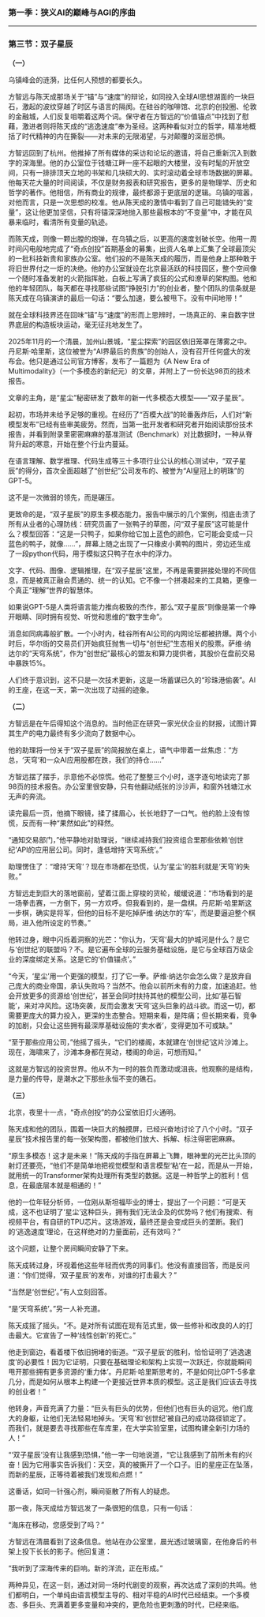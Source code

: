 ### **第一季：狭义AI的巅峰与AGI的序曲**

---

### **第三节：双子星辰**

**（一）**

乌镇峰会的涟漪，比任何人预想的都要长久。

方智远与陈天成那场关于“锚”与“速度”的辩论，如同投入全球AI思想湖面的一块巨石，激起的波纹穿越了时区与语言的隔阂。在硅谷的咖啡馆、北京的创投圈、伦敦的金融城，人们反复咀嚼着这两个词。保守者在方智远的“价值锚点”中找到了慰藉，激进者则将陈天成的“逃逸速度”奉为圣经。这两种看似对立的哲学，精准地概括了时代精神的内在撕裂——对未来的无限渴望，与对颠覆的深层恐惧。

方智远回到了杭州。他推掉了所有媒体的采访和论坛的邀请，将自己重新沉入到数字的深海里。他的办公室位于钱塘江畔一座不起眼的大楼里，没有时髦的开放空间，只有一排排顶天立地的书架和几块硕大的、实时滚动着全球市场数据的屏幕。他每天花大量的时间阅读，不仅是财务报表和研究报告，更多的是物理学、历史和哲学的著作。他相信，所有商业的规律，最终都源于更底层的逻辑。乌镇的喧嚣，对他而言，只是一次思想的校准。他从陈天成的激情中看到了自己可能错失的“变量”，这让他更加坚信，只有将锚深深地抛入那些最根本的“不变量”中，才能在风暴来临时，看清所有变量的轨迹。

而陈天成，则像一颗出膛的炮弹，在乌镇之后，以更高的速度划破长空。他用一周时间闪电般地完成了“奇点创投”首期基金的募集，出资人名单上汇集了全球最顶尖的一批科技新贵和家族办公室。他们投的不是陈天成的履历，而是他身上那种敢于将旧世界付之一炬的决绝。他的办公室就设在北京最活跃的科技园区，整个空间像一个随时准备发射的火箭指挥舱，白板上写满了疯狂的公式和潦草的架构图。他和他的年轻团队，每天都在寻找那些试图“挣脱引力”的创业者，整个团队的信条就是陈天成在乌镇演讲的最后一句话：“要么加速，要么被甩下。没有中间地带！”

就在全球科技界还在回味“锚”与“速度”的形而上思辨时，一场真正的、来自数字世界底层的构造板块运动，毫无征兆地发生了。

2025年11月的一个清晨，加州山景城，“星尘探索”的园区依旧笼罩在薄雾之中。丹尼斯·哈里斯，这位被誉为“AI界最后的贵族”的创始人，没有召开任何盛大的发布会。他只是通过公司官方博客，发布了一篇题为《A New Era of Multimodality》（一个多模态的新纪元）的文章，并附上了一份长达98页的技术报告。

文章的主角，是“星尘”秘密研发了数年的新一代多模态大模型——“双子星辰”。

起初，市场并未给予足够的重视。在经历了“百模大战”的轮番轰炸后，人们对“新模型发布”已经有些审美疲劳。然而，当第一批开发者和研究者开始阅读那份技术报告，并看到附录里密密麻麻的基准测试（Benchmark）对比数据时，一种从脊背升起的寒意，开始在整个行业内蔓延。

在语言理解、数学推理、代码生成等三十多项行业公认的核心测试中，“双子星辰”的得分，首次全面超越了“创世纪”公司发布的、被誉为“AI皇冠上的明珠”的GPT-5。

这不是一次微弱的领先，而是碾压。

更致命的是，“双子星辰”的原生多模态能力。报告中展示的几个案例，彻底击溃了所有从业者的心理防线：研究员画了一张鸭子的草图，问“双子星辰”这可能是什么？模型回答：“这是一只鸭子，如果你给它加上蓝色的颜色，它可能会变成一只蓝色的鸭子，就像……”，屏幕上随之出现了一只橡皮小黄鸭的图片，旁边还生成了一段python代码，用于模拟这只鸭子在水中的浮力。

文字、代码、图像、逻辑推理，在“双子星辰”这里，不再是需要拼接处理的不同信息，而是被真正融会贯通的、统一的认知。它不像一个拼凑起来的工具箱，更像一个真正“理解”世界的智慧体。

如果说GPT-5是人类将语言能力推向极致的杰作，那么“双子星辰”则像是第一个睁开眼睛、同时拥有视觉、听觉和思维的“数字生命”。

消息如同病毒般扩散。一个小时内，硅谷所有AI公司的内网论坛都被挤爆。两个小时后，华尔街的交易员们开始疯狂抛售一切与“创世纪”生态相关的股票。萨维·纳达尔的“天穹系统”，作为“创世纪”最核心的盟友和算力提供者，其股价在盘前交易中暴跌15%。

人们终于意识到，这不只是一次技术更新，这是一场蓄谋已久的“珍珠港偷袭”。AI的王座，在这一天，第一次出现了动摇的迹象。

**（二）**

方智远是在午后得知这个消息的。当时他正在研究一家光伏企业的财报，试图计算其生产的电力最终有多少流向了数据中心。

他的助理将一份关于“双子星辰”的简报放在桌上，语气中带着一丝焦虑：“方总，‘天穹’和一众AI应用股都在跌，我们的持仓……”

方智远摆了摆手，示意他不必惊慌。他花了整整三个小时，逐字逐句地读完了那98页的技术报告。办公室里很安静，只有他翻动纸张的沙沙声，和窗外钱塘江水无声的奔流。

读完最后一页，他摘下眼镜，揉了揉眉心，长长地舒了一口气。他的脸上没有惊慌，反而有一种“果然如此”的释然。

“通知交易部门，”他平静地对助理说，“继续减持我们投资组合里那些依赖‘创世纪’API的应用层公司。同时，逢低增持‘天穹系统’。”

助理愣住了：“增持‘天穹’？现在市场都在恐慌，认为‘星尘’的胜利就是‘天穹’的失败。”

方智远走到巨大的落地窗前，望着江面上穿梭的货轮，缓缓说道：“市场看到的是一场拳击赛，一方倒下，另一方欢呼。但我看到的，是一盘棋。丹尼斯·哈里斯这一步棋，确实是将军，但他的目标不是吃掉萨维·纳达尔的‘车’，而是要逼迫整个棋局，进入他所设定的节奏。”

他转过身，眼中闪烁着洞察的光芒：“你认为，‘天穹’最大的护城河是什么？是它与‘创世纪’的联盟吗？不。是它遍布全球的云服务基础设施，是它与全球百万级企业的深度绑定关系。这是它的‘价值锚点’。”

“今天，‘星尘’用一个更强的模型，打了它一拳。萨维·纳达尔会怎么做？是放弃自己庞大的商业帝国，承认失败吗？当然不。他会以前所未有的力度，加速追赶。他会开放更多的资源给‘创世纪’，甚至会同时扶持其他的模型公司，比如‘基石智能’，来对冲风险。这场突袭，反而会激发‘天穹’这头巨象的战斗欲。而这一切，都需要更庞大的算力投入，更深的生态整合。短期来看，是阵痛；但长期来看，竞争的加剧，只会让这些拥有最深厚基础设施的‘卖水者’，变得更加不可或缺。”

“至于那些应用公司，”他摇了摇头，“它们的楼阁，本就建在‘创世纪’这片沙滩上。现在，海啸来了，沙滩本身都在晃动，楼阁的命运，可想而知。”

这就是方智远的投资世界。他从不为一时的胜负而激动或沮丧。他观察的是结构，是力量的传导，是潮水之下那些永恒不变的礁石。

**（三）**

北京，夜里十一点，“奇点创投”的办公室依旧灯火通明。

陈天成和他的团队，围着一块巨大的触摸屏，已经兴奋地讨论了八个小时。“双子星辰”技术报告里的每一张架构图，都被他们放大、拆解、标注得密密麻麻。

“原生多模态！这才是未来！”陈天成的手指在屏幕上飞舞，眼神里的光芒比头顶的射灯还要亮，“他们不是简单地把视觉模型和语言模型‘粘’在一起，而是从一开始，就用统一的Transformer架构处理所有类型的数据。这是一种哲学上的胜利！信息，在最底层本就是相通的！”

他的一位年轻分析师，一位刚从斯坦福毕业的博士，提出了一个问题：“可是天成，这不也证明了‘星尘’这种巨头，拥有我们无法企及的优势吗？他们有搜索、有视频平台，有自研的TPU芯片。这场游戏，最终还是会变成巨头的垄断。我们的‘逃逸速度’理论，在这样绝对的力量面前，还有效吗？”

这个问题，让整个房间瞬间安静了下来。

陈天成转过身，环视着他这些年轻而优秀的同事们。他没有直接回答，而是反问道：“你们觉得，‘双子星辰’的发布，对谁的打击最大？”

“当然是‘创世纪’。”有人立刻回答。

“是‘天穹系统’。”另一人补充道。

陈天成摇了摇头。“不。是对所有试图在现有范式里，做一些修补和改良的人的打击最大。它宣告了一种‘线性创新’的死亡。”

他走到窗边，看着楼下依旧拥堵的街道。“‘双子星辰’的胜利，恰恰证明了‘逃逸速度’的必要性！因为它证明，只要在基础理论和架构上实现一次跃迁，你就能瞬间甩开那些拥有更多资源的‘重力体’。丹尼斯·哈里斯思考的，不是如何比GPT-5多拿几分，而是如何从根本上构建一个更接近世界本质的模型。这正是我们应该去寻找的创业者！”

他转身，声音充满了力量：“巨头有巨头的优势，但他们也有巨头的诅咒。他们庞大的身躯，让他们无法轻易地掉头。‘天穹’和‘创世纪’被自己的成功路径锁定了。而我们，就是要去寻找那些在车库里，在大学实验室里，试图构建全新引力场的人！”

“‘双子星辰’没有让我感到恐惧，”他一字一句地说道，“它让我感到了前所未有的兴奋！因为它用事实告诉我们：天空，真的被撕开了一个口子。旧的星座正在坠落，而新的星辰，正等待着被我们发现和点燃！”

这番话，如同一针强心剂，瞬间驱散了所有人的疑虑。

那一夜，陈天成给方智远发了一条很短的信息，只有一句话：

“海床在移动，您感受到了吗？”

方智远在清晨看到了这条信息。他站在办公室里，晨光透过玻璃窗，在他身后的书架上投下长长的影子。他回复道：

“我听到了深海传来的巨响。新的洋流，正在形成。”

两种异见，在这一刻，通过对同一场时代剧变的观察，再次达成了深刻的共鸣。他们都明白，一个单纯由语言模型主导的、相对平稳的AI时代已经结束。一个多模态、多巨头、充满着更多变量和冲突的，更危险也更刺激的时代，已经来临。
